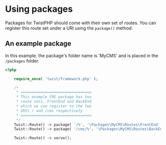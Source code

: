 # Using packages

Packages for TwistPHP should come with their own set of routes. You can register this route set under a URI using the `package()` method.

## An example package

In this example, the package's folder name is 'MyCMS' and is placed in the `/packages` folder.

```php
<?php

    require_once( 'twist/framework.php' );

    /*
     * ================================
     * This example CMS package has two
     * route sets, FrontEnd and BackEnd
     * which we can register to the two
     * URIs / and /cms respectively
     * ================================
     */
    Twist::Route() -> package( '/%', '\Packages\MyCMS\Routes\FrontEnd' );
    Twist::Route() -> package( '/cms/%', '\Packages\MyCMS\Routes\BackEnd' );

    Twist::Route() -> serve();
```